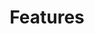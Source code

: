 ---
title: Features
sections:
  - section_id: features
    type: section_content
    bg: gray
    image: images/feature1.webp
    title: The Best Features of Our Services
    content: >-
      ##### People

      We are a set of determined individuals. Our team is carefully curated, and we are proud of our team.

      ##### Flexibility

      Though we prefer agile, our experts can align themselves to whatever process works best for you.

      ##### Transparency

      From architecture to pull requests, from impact analysis to implementation details, we share everything with you.

      ##### Quality

      Allow us to prepare some solid test cases around the code, and we'll submit the most robust piece. Don't have enough time for writing test cases? No worries, we'll document the test cases anyway.
    actions:
      # - label: Hire Us
      #   url: /hire
      # - label: View Demo
        # url: '#'
  - section_id: call-to-action
    type: section_cta
    title: Get In Touch. Let's Meet Over Coffee.
    subtitle: Allow us to showcase us to you.
    actions:
      - label: Hire Us
        url: '/hire'
menus:
  main:
    weight: 2
    title: Features
template: landing
seo:
  description: The application development outsourcing service has a carefully curated team of experienced experts. They are flexible, transparent and they guarantee quality.
---